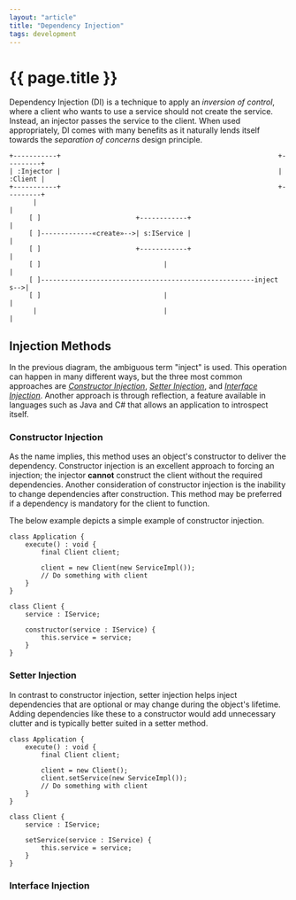 ```yaml
---
layout: "article"
title: "Dependency Injection"
tags: development
---
```

# {{ page.title }}

Dependency Injection (DI) is a technique to apply an _inversion of control_, where a client who wants to use a service should not create the service. Instead, an injector passes the service to the client. When used appropriately, DI comes with many benefits as it naturally lends itself towards the _separation of concerns_ design principle.

```
+-----------+                                                       +---------+
| :Injector |                                                       | :Client |
+-----------+                                                       +---------+
      |                                                                  |
     [ ]                        +------------+                           |
     [ ]-------------«create»-->| s:IService |                           |
     [ ]                        +------------+                           |
     [ ]                               |                                 |
     [ ]------------------------------------------------------inject s-->|
     [ ]                               |                                 |
      |                                |                                 |
```

## Injection Methods
In the previous diagram, the ambiguous term "inject" is used. This operation can happen in many different ways, but the three most common approaches are [_Constructor Injection_](#constructor-injection), [_Setter Injection_](#setter-injection), and [_Interface Injection_](#interface-injection). Another approach is through reflection, a feature available in languages such as Java and C# that allows an application to introspect itself.

### Constructor Injection
As the name implies, this method uses an object's constructor to deliver the dependency. Constructor injection is an excellent approach to forcing an injection; the injector **cannot** construct the client without the required dependencies. Another consideration of constructor injection is the inability to change dependencies after construction. This method may be preferred if a dependency is mandatory for the client to function.

The below example depicts a simple example of constructor injection.
```
class Application {
    execute() : void {
        final Client client;

        client = new Client(new ServiceImpl());
        // Do something with client
    }
}

class Client {
    service : IService;

    constructor(service : IService) {
        this.service = service;
    }
}
```

### Setter Injection
In contrast to constructor injection, setter injection helps inject dependencies that are optional or may change during the object's lifetime. Adding dependencies like these to a constructor would add unnecessary clutter and is typically better suited in a setter method.

```
class Application {
    execute() : void {
        final Client client;

        client = new Client();
        client.setService(new ServiceImpl());
        // Do something with client
    }
}

class Client {
    service : IService;

    setService(service : IService) {
        this.service = service;
    }
}
```

### Interface Injection